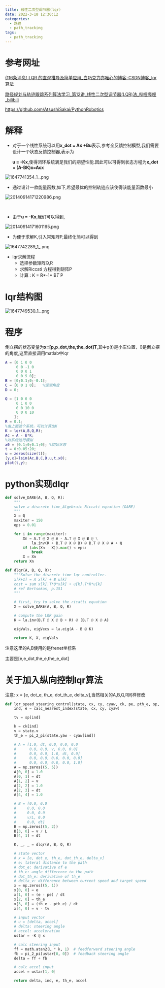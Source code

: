 ```yaml
---
title: 线性二次型调节器(lqr)
date: 2022-3-18 12:30:12
categories:
  - 路径
  - path_tracking
tags:
  - path_tracking
---
```


# 参考网址

 [(116条消息) LQR 的直观推导及简单应用_白巧克力亦唯心的博客-CSDN博客_lqr算法](https://blog.csdn.net/heyijia0327/article/details/39270597?ops_request_misc=%7B%22request%5Fid%22%3A%22164769962516781685361485%22%2C%22scm%22%3A%2220140713.130102334..%22%7D&request_id=164769962516781685361485&biz_id=0&utm_medium=distribute.pc_search_result.none-task-blog-2~all~sobaiduend~default-3-39270597.142^v2^article_score_rank,143^v4^control&utm_term=lqr控制&spm=1018.2226.3001.4187) 

 [路径规划与轨迹跟踪系列算法学习_第12讲_线性二次型调节器(LQR)法_哔哩哔哩_bilibili](https://www.bilibili.com/video/BV1GN411X74z?spm_id_from=333.999.0.0) 

https://github.com/AtsushiSakai/PythonRobotics

# 解释

- 对于一个线性系统可以用**x_dot = Ax +Bu**表示,参考全反馈控制模型,我们需要设计一个状态反馈控制器,表示为

  **u = -Kx**,使得闭环系统满足我们的期望性能.因此可以可得到状态方程为**x_dot = (A-BK)x=Acx**

![1647741354_1_.png](https://s2.loli.net/2022/03/20/PEghOQITaF98z4j.png)

- 通过设计一款能量函数,如下,希望最优的控制轨迹应该使得该能量函数最小

![20140914171220986.png](https://s2.loli.net/2022/03/20/Q1CsRYG3anZAfWE.png)

​      

- 由于**u = -Kx**,我们可以得到,

![20140914171601165.png](https://s2.loli.net/2022/03/20/gFoi2VmudcBKUrI.png)

- 为便于求解K,引入常矩阵P,最终化简可以得到

![1647742289_1_.png](https://s2.loli.net/2022/03/20/ZbtuTqlKEkrGamj.png)

- lqr求解流程
  -  选择参数矩阵Q,R 
  -  求解Riccati 方程得到矩阵P 
  -  计算 : K = R*-1* B*T* P

# lqr结构图

![1647749530_1_.png](https://s2.loli.net/2022/03/20/e7YvrR2CKl5gPOD.png)

# 程序

 倒立摆的状态变量为**x=[p,p_dot,the,the_dot]T**,其中p(t)是小车位置，θ是倒立摆的角度,这里直接调用matlab中lqr

```matlab
A = [0 1 0 0
     0 0 -1 0
     0 0 0 1
     0 0 9 0];
B = [0;0.1;0;-0.1];
C = [0 0 1 0];   %观测角度
D = 0;

Q = [1 0 0 0
     0 1 0 0
     0 0 10 0
     0 0 0 10
    ];
R = 0.1;
%由上面这个系统，可以计算出K
K = lqr(A,B,Q,R);
Ac = A - B*K;
%对系统进行模拟
x0 = [0.1;0;0.1;0]; %初始状态
t = 0:0.05:20;
u = zeros(size(t));
[y,x]=lsim(Ac,B,C,D,u,t,x0); 
plot(t,y);
```

# python实现dlqr

```python
def solve_DARE(A, B, Q, R):
    """
    solve a discrete time_Algebraic Riccati equation (DARE)
    """
    X = Q
    maxiter = 150
    eps = 0.01

    for i in range(maxiter):
        Xn = A.T @ X @ A - A.T @ X @ B @ \
            la.inv(R + B.T @ X @ B) @ B.T @ X @ A + Q
        if (abs(Xn - X)).max() < eps:
            break
        X = Xn
    return Xn

def dlqr(A, B, Q, R):
    """Solve the discrete time lqr controller.
    x[k+1] = A x[k] + B u[k]
    cost = sum x[k].T*Q*x[k] + u[k].T*R*u[k]
    # ref Bertsekas, p.151
    """

    # first, try to solve the ricatti equation
    X = solve_DARE(A, B, Q, R)

    # compute the LQR gain
    K = la.inv(B.T @ X @ B + R) @ (B.T @ X @ A)

    eigVals, eigVecs = la.eig(A - B @ K)

    return K, X, eigVals
```

注意这里的A,B使用的是frenet坐标系

主要是[e,e_dot,the_e,the_e_dot]

# 关于加入纵向控制lqr算法

注意: x = [e, dot_e, th_e, dot_th_e, delta_v],当然相关的A,B,Q,R同样修改

```python
def lqr_speed_steering_control(state, cx, cy, cyaw, ck, pe, pth_e, sp, Q, R):
    ind, e = calc_nearest_index(state, cx, cy, cyaw)

    tv = sp[ind]

    k = ck[ind]
    v = state.v
    th_e = pi_2_pi(state.yaw - cyaw[ind])

    # A = [1.0, dt, 0.0, 0.0, 0.0
    #      0.0, 0.0, v, 0.0, 0.0]
    #      0.0, 0.0, 1.0, dt, 0.0]
    #      0.0, 0.0, 0.0, 0.0, 0.0]
    #      0.0, 0.0, 0.0, 0.0, 1.0]
    A = np.zeros((5, 5))
    A[0, 0] = 1.0
    A[0, 1] = dt
    A[1, 2] = v
    A[2, 2] = 1.0
    A[2, 3] = dt
    A[4, 4] = 1.0

    # B = [0.0, 0.0
    #     0.0, 0.0
    #     0.0, 0.0
    #     v/L, 0.0
    #     0.0, dt]
    B = np.zeros((5, 2))
    B[3, 0] = v / L
    B[4, 1] = dt

    K, _, _ = dlqr(A, B, Q, R)

    # state vector
    # x = [e, dot_e, th_e, dot_th_e, delta_v]
    # e: lateral distance to the path
    # dot_e: derivative of e
    # th_e: angle difference to the path
    # dot_th_e: derivative of th_e
    # delta_v: difference between current speed and target speed
    x = np.zeros((5, 1))
    x[0, 0] = e
    x[1, 0] = (e - pe) / dt
    x[2, 0] = th_e
    x[3, 0] = (th_e - pth_e) / dt
    x[4, 0] = v - tv

    # input vector
    # u = [delta, accel]
    # delta: steering angle
    # accel: acceleration
    ustar = -K @ x

    # calc steering input
    ff = math.atan2(L * k, 1)  # feedforward steering angle
    fb = pi_2_pi(ustar[0, 0])  # feedback steering angle
    delta = ff + fb

    # calc accel input
    accel = ustar[1, 0]

    return delta, ind, e, th_e, accel
```

